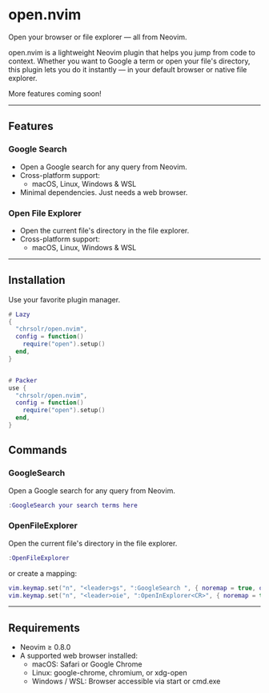 # open.nvim

Open your browser or file explorer — all from Neovim.

open.nvim is a lightweight Neovim plugin that helps you jump from code to context. Whether you want to Google a term or open your file's directory, this plugin lets you do it instantly — in your default browser or native file explorer.

More features coming soon!

---

## Features

### Google Search
- Open a Google search for any query from Neovim.
- Cross-platform support:
  - macOS, Linux, Windows & WSL
- Minimal dependencies. Just needs a web browser.

### Open File Explorer
- Open the current file's directory in the file explorer.
- Cross-platform support:
  - macOS, Linux, Windows & WSL


---

## Installation

Use your favorite plugin manager.

```lua
# Lazy
{
  "chrsolr/open.nvim",
  config = function()
    require("open").setup()
  end,
}


# Packer
use {
  "chrsolr/open.nvim",
  config = function()
    require("open").setup()
  end,
}
```

## Commands

### GoogleSearch

Open a Google search for any query from Neovim.

```lua
:GoogleSearch your search terms here
```

### OpenFileExplorer

Open the current file's directory in the file explorer.

```lua
:OpenFileExplorer
```

or create a mapping:

```lua
vim.keymap.set("n", "<leader>gs", ":GoogleSearch ", { noremap = true, desc = "Search Google in browser" })
vim.keymap.set("n", "<leader>oie", ":OpenInExplorer<CR>", { noremap = true, desc = "Open file in file explorer" })
```

---

## Requirements

- Neovim ≥ 0.8.0
- A supported web browser installed:
  - macOS: Safari or Google Chrome
  - Linux: google-chrome, chromium, or xdg-open
  - Windows / WSL: Browser accessible via start or cmd.exe

